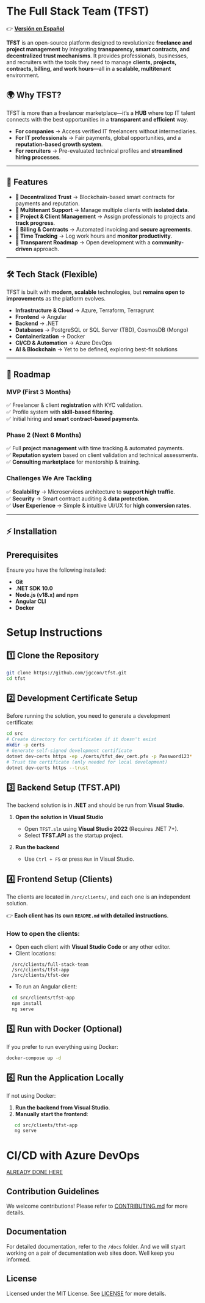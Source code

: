 # The Full Stack Team (TFST)

👉 **[Versión en Español](../docs/README-es.md)**

**TFST** is an open-source platform designed to revolutionize **freelance and project management** by integrating **transparency, smart contracts, and decentralized trust mechanisms**. It provides professionals, businesses, and recruiters with the tools they need to manage **clients, projects, contracts, billing, and work hours**—all in a **scalable, multitenant** environment.

## 🌍 Why TFST?

TFST is more than a freelancer marketplace—it’s a **HUB** where top IT talent connects with the best opportunities in a **transparent and efficient** way.

- **For companies** → Access verified IT freelancers without intermediaries.  
- **For IT professionals** → Fair payments, global opportunities, and a **reputation-based growth system**.  
- **For recruiters** → Pre-evaluated technical profiles and **streamlined hiring processes**.  

---

## 🚀 Features

- **🔹 Decentralized Trust** → Blockchain-based smart contracts for payments and reputation.  
- **🔹 Multitenant Support** → Manage multiple clients with **isolated data**.  
- **🔹 Project & Client Management** → Assign professionals to projects and **track progress**.  
- **🔹 Billing & Contracts** → Automated invoicing and **secure agreements**.  
- **🔹 Time Tracking** → Log work hours and **monitor productivity**.  
- **🔹 Transparent Roadmap** → Open development with a **community-driven** approach.  

---

## 🛠️ Tech Stack (Flexible)

TFST is built with **modern, scalable** technologies, but **remains open to improvements** as the platform evolves.

- **Infrastructure & Cloud** → Azure, Terraform, Terragrunt  
- **Frontend** → Angular  
- **Backend** → .NET  
- **Databases** → PostgreSQL or SQL Server (TBD), CosmosDB (Mongo)  
- **Containerization** → Docker  
- **CI/CD & Automation** → Azure DevOps  
- **AI & Blockchain** → Yet to be defined, exploring best-fit solutions  

---

## 📌 Roadmap  

### **MVP (First 3 Months)**  
✅ Freelancer & client **registration** with KYC validation.  
✅ Profile system with **skill-based filtering**.  
✅ Initial hiring and **smart contract-based payments**.  

### **Phase 2 (Next 6 Months)**  
✅ Full **project management** with time tracking & automated payments.  
✅ **Reputation system** based on client validation and technical assessments.  
✅ **Consulting marketplace** for mentorship & training.  

### **Challenges We Are Tackling**  
✅ **Scalability** → Microservices architecture to **support high traffic**.  
✅ **Security** → Smart contract auditing & **data protection**.  
✅ **User Experience** → Simple & intuitive UI/UX for **high conversion rates**.  

---

## ⚡ Installation

## Prerequisites
Ensure you have the following installed:
- **Git**
- **.NET SDK 10.0**
- **Node.js (v18.x) and npm**
- **Angular CLI**
- **Docker**

# Setup Instructions

## 1️⃣ Clone the Repository
```bash
git clone https://github.com/jgccon/tfst.git
cd tfst
```

## 2️⃣ Development Certificate Setup
Before running the solution, you need to generate a development certificate:

```bash
cd src
# Create directory for certificates if it doesn't exist
mkdir -p certs
# Generate self-signed development certificate
dotnet dev-certs https -ep ./certs/tfst_dev_cert.pfx -p Password123*
# Trust the certificate (only needed for local development)
dotnet dev-certs https --trust
```

## 3️⃣ Backend Setup (TFST.API)
The backend solution is in **.NET** and should be run from **Visual Studio**.

1. **Open the solution in Visual Studio**  
   - Open `TFST.sln` using **Visual Studio 2022** (Requires .NET 7+).
   - Select **TFST.API** as the startup project.

2. **Run the backend**  
   - Use `Ctrl + F5` or press `Run` in Visual Studio.

## 4️⃣ Frontend Setup (Clients)
The clients are located in `/src/clients/`, and each one is an independent solution.  

👉 **Each client has its own `README.md` with detailed instructions**.

### How to open the clients:
- Open each client with **Visual Studio Code** or any other editor.
- Client locations:
```
  /src/clients/full-stack-team
  /src/clients/tfst-app
  /src/clients/tfst-dev
```
- To run an Angular client:
```bash
  cd src/clients/tfst-app
  npm install
  ng serve
```

## 5️⃣ Run with Docker (Optional)
If you prefer to run everything using Docker:
```bash
docker-compose up -d
```

## 6️⃣ Run the Application Locally
If not using Docker:
1. **Run the backend from Visual Studio**.
2. **Manually start the frontend**:
```bash
   cd src/clients/tfst-app
   ng serve
```

# CI/CD with Azure DevOps

[ALREADY DONE HERE](https://dev.azure.com/jgcarmona/TheFullStackTeam/)

## Contribution Guidelines
We welcome contributions! Please refer to [CONTRIBUTING.md](CONTRIBUTING.md) for more details.

## Documentation
For detailed documentation, refer to the `/docs` folder. And we will styart working on a pair of decumentation web sites doon. Well keep you informed.

## License
Licensed under the MIT License. See [LICENSE](LICENSE) for more details.
